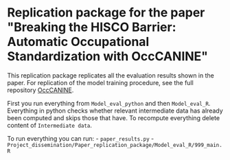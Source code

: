 # Replication package for the paper "Breaking the HISCO Barrier: Automatic Occupational Standardization with OccCANINE"

This replication package replicates all the evaluation results shown in the paper. For replication of the model training procedure, see the full repository [OccCANINE](https://github.com/christianvedels/OccCANINE).

First you run everything from `Model_eval_python` and then `Model_eval_R`. Everything in python checks whether relevant intermediate data has already been computed and skips those that have. To recompute everything delete content of `Intermediate data`. 

To run everything you can run:
    - `paper_results.py`
    - `Project_dissemination/Paper_replication_package/Model_eval_R/999_main.R`

